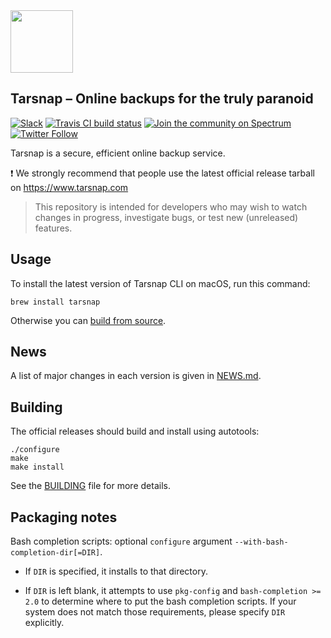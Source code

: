 
<img src="https://user-images.githubusercontent.com/59632/44454690-c825ed00-a5c1-11e8-8532-c1c9a2e7be23.png" width=100/>

Tarsnap – Online backups for the truly paranoid
----

[![Slack](https://tarsnap.now.sh/badge.svg)](https://tarsnap.now.sh)
[![Travis CI build status](https://api.travis-ci.org/Tarsnap/tarsnap.svg?branch=master)](https://travis-ci.org/Tarsnap/tarsnap)
[![Join the community on Spectrum](https://withspectrum.github.io/badge/badge.svg)](https://spectrum.chat/tarsnap)
[![Twitter Follow](https://img.shields.io/twitter/follow/tarsnap.svg?style=social)](https://twitter.com/tarsnap)

Tarsnap is a secure, efficient online backup service.

:exclamation: We strongly recommend that people use the latest official
release tarball on https://www.tarsnap.com

> This repository is intended for developers who may wish to watch changes in
> progress, investigate bugs, or test new (unreleased) features.


Usage
----

To install the latest version of Tarsnap CLI on macOS, run this command:

```
brew install tarsnap
```

Otherwise you can [build from source](https://github.com/Tarsnap/tarsnap#building).

News
----

A list of major changes in each version is given in [NEWS.md](NEWS.md).


Building
--------

The official releases should build and install using autotools:

    ./configure
    make
    make install

See the [BUILDING](BUILDING) file for more details.


Packaging notes
---------------

Bash completion scripts: optional `configure` argument
`--with-bash-completion-dir[=DIR]`.

* If `DIR` is specified, it installs to that directory.

* If `DIR` is left blank, it attempts to use `pkg-config` and
  `bash-completion >= 2.0` to determine where to put the bash
  completion scripts.  If your system does not match those
  requirements, please specify `DIR` explicitly.

